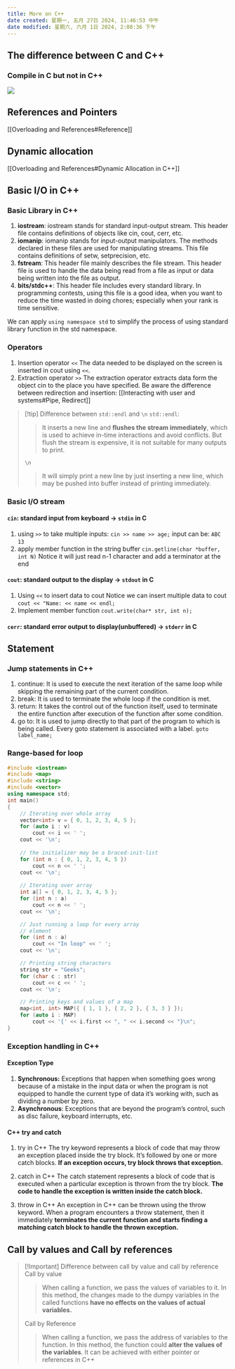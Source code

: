```yaml
---
title: More on C++
date created: 星期一, 五月 27日 2024, 11:46:53 中午
date modified: 星期六, 六月 1日 2024, 2:08:36 下午
---
```


## The difference between C and C++
### Compile in C but not in C++
![](https://s2.loli.net/2024/06/01/1QDXPHmSCuOvZpg.png)
## References and Pointers
[[Overloading and References#Reference]]

## Dynamic allocation
[[Overloading and References#Dynamic Allocation in C++]]

## Basic I/O in C++
### Basic Library in C++
1. **iostream**: iostream stands for standard input-output stream. This header file contains definitions of objects like cin, cout, cerr, etc.
2. **iomanip**: iomanip stands for input-output manipulators. The methods declared in these files are used for manipulating streams. This file contains definitions of setw, setprecision, etc.
3. **fstream**: This header file mainly describes the file stream. This header file is used to handle the data being read from a file as input or data being written into the file as output.
4. **bits/stdc++**: This header file includes every standard library. In programming contests, using this file is a good idea, when you want to reduce the time wasted in doing chores; especially when your rank is time sensitive. 

 We can apply `using namespace std` to simplify the process of using standard library function in the std namespace.
### Operators
1. Insertion operator `<<`
   The data needed to be displayed on the screen is inserted in cout using `<<`.
2. Extraction operator `>>`
   The extraction operator extracts data form the object cin to the place you have specified.
Be aware the difference between redirection and insertion:
[[Interacting with user and systems#Pipe, Redirect]]
> [!tip] Difference between `std::endl` and `\n`
> `std::endl`:
> >It inserts a new line and **flushes the stream immediately**, which is used to achieve in-time interactions and avoid conflicts. But flush the stream is expensive, it is not suitable for many outputs to print.
> 
> `\n`
> >It will simply print a new line by just inserting a new line, which may be pushed into buffer instead of printing immediately.

### Basic I/O stream
#### `cin`: standard input from keyboard -> `stdin` in C
1. using `>>` to take multiple inputs:
   `cin >> name >> age;`
   input can be:
   `ABC`
   `13`
2. apply member function in the string buffer
   `cin.getline(char *buffer, int N)` Notice it will just read n-1 character and add a terminator at the end
#### `cout`: standard output to the display -> `stdout` in C
1. Using `<<` to insert data to cout
   Notice we can insert multiple data to cout
   `cout << "Name: << name << endl;` 
2. Implement member function
   `cout.write(char* str, int n);`
#### `cerr`: standard error output to display(unbuffered) -> `stderr` in C
## Statement
### Jump statements in C++
1. continue:
   It is used to execute the next iteration of the same loop while skipping the remaining part of the current condition.
2. break:
   It is used to terminate the whole loop if the condition is met.
3. return:
   It takes the control out of the function itself, used to terminate the entire function after execution of the function after some condition.
4. go to:
   It is used to jump directly to that part of the program to which is being called. Every goto statement is associated with a label.
   `goto label_name;`
### Range-based for loop
```c++
#include <iostream>
#include <map>
#include <string>
#include <vector>
using namespace std;
int main()
{
    // Iterating over whole array
    vector<int> v = { 0, 1, 2, 3, 4, 5 };
    for (auto i : v)
        cout << i << ' ';
    cout << '\n';
    
    // the initializer may be a braced-init-list
    for (int n : { 0, 1, 2, 3, 4, 5 })
        cout << n << ' ';
    cout << '\n';
    
    // Iterating over array
    int a[] = { 0, 1, 2, 3, 4, 5 };
    for (int n : a)
        cout << n << ' ';
    cout << '\n';

    // Just running a loop for every array
    // element
    for (int n : a)
        cout << "In loop" << ' ';
    cout << '\n';

    // Printing string characters
    string str = "Geeks";
    for (char c : str)
        cout << c << ' ';
    cout << '\n';

    // Printing keys and values of a map
    map<int, int> MAP({ { 1, 1 }, { 2, 2 }, { 3, 3 } });
    for (auto i : MAP)
        cout << '{' << i.first << ", " << i.second << "}\n";
}

```


### Exception handling in C++
#### Exception Type
1. **Synchronous:** Exceptions that happen when something goes wrong because of a mistake in the input data or when the program is not equipped to handle the current type of data it’s working with, such as dividing a number by zero.
2. **Asynchronous**: Exceptions that are beyond the program’s control, such as disc failure, keyboard interrupts, etc.
#### C++ try and catch
1. try in C++
The try keyword represents a block of code that may throw an exception placed inside the try block. It’s followed by one or more catch blocks. **If an exception occurs, try block throws that exception.**

2. catch in C++
The catch statement represents a block of code that is executed when a particular exception is thrown from the try block. **The code to handle the exception is written inside the catch block.**

3. throw in C++
An exception in C++ can be thrown using the throw keyword. When a program encounters a throw statement, then it immediately **terminates the current function and starts finding a matching catch block to handle the thrown exception.**


## Call by values and Call by references
> [!Important] Difference between call by value and call by reference
> Call by value
> >When calling a function, we pass the values of variables to it. In this method, the changes made to the dumpy variables in the called functions **have no effects on the values of actual variables.**
> 
> Call by Reference
> >When calling a function, we pass the address of variables to the function. In this method, the function could **alter the values of the variables**. It can be achieved with either pointer or references in C++
